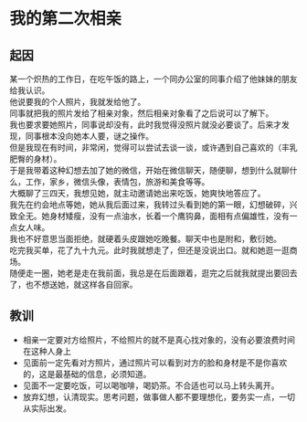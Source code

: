 # 我的第二次相亲

## 起因

某一个炽热的工作日，在吃午饭的路上，一个同办公室的同事介绍了他妹妹的朋友给我认识。<br>
他说要我的个人照片，我就发给他了。<br>
同事就把我的照片发给了相亲对象，然后相亲对象看了之后说可以了解下。<br>
我也要求要她照片，同事说却没有，此时我觉得没照片就没必要谈了。后来才发现，同事根本没向她本人要，谜之操作。<br>
但是我现在有时间，非常闲，觉得可以尝试去谈一谈，或许遇到自己喜欢的（丰乳肥臀的身材）。<br>
于是我带着这种幻想去加了她的微信，开始在微信聊天，随便聊，想到什么就聊什么，工作，家乡，微信头像，表情包，旅游和美食等等。<br>
大概聊了三四天，我想见她，就主动邀请她出来吃饭，她爽快地答应了。<br>
我先在约会地点等她，她从我后面过来，我转过头看到她的第一眼，幻想破碎，兴致全无。她身材矮瘦，没有一点油水，长着一个鹰钩鼻，面相有点偏雄性，没有一点女人味。<br>
我也不好意思当面拒绝，就硬着头皮跟她吃晚餐。聊天中也是附和，敷衍她。<br>
吃完我买单，花了九十九元。此时我就想走了，但还是没说出口。就和她逛一逛商场。<br>
随便走一圈，她老是走在我前面，我总是在后面跟着，逛完之后就我就提出要回去了，也不想送她，就这样各自回家。


## 教训

* 相亲一定要对方给照片，不给照片的就不是真心找对象的，没有必要浪费时间在这种人身上
* 见面前一定先看对方照片，通过照片可以看到对方的脸和身材是不是你喜欢的，这是最基础的信息，必须知道。
* 见面不一定要吃饭，可以喝咖啡，喝奶茶。不合适也可以马上转头离开。
* 放弃幻想，认清现实。思考问题，做事做人都不要理想化，要务实一点，一切从实际出发。